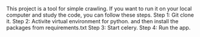 This project is a tool for simple crawling.
If you want to run it on your local computer and study the code, you can follow these steps.
Step 1:
Git clone it.
Step 2:
Activite virtual environment for python. and then install the packages from requirements.txt
Step 3:
Start celery.
Step 4:
Run the app.
